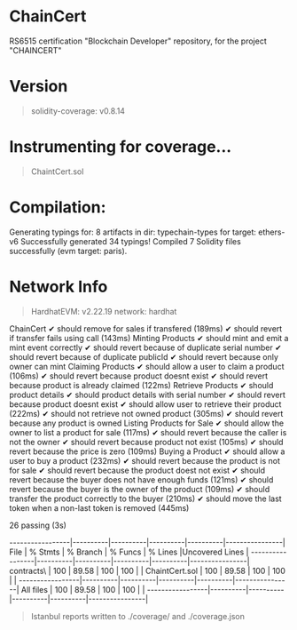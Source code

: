 # ChainCert
RS6515 certification "Blockchain Developer" repository, for the project "CHAINCERT"

Version
=======
> solidity-coverage: v0.8.14

Instrumenting for coverage...
=============================

> ChaintCert.sol

Compilation:
============

Generating typings for: 8 artifacts in dir: typechain-types for target: ethers-v6
Successfully generated 34 typings!
Compiled 7 Solidity files successfully (evm target: paris).

Network Info
============
> HardhatEVM: v2.22.19
> network:    hardhat



  ChainCert
    ✔ should remove for sales if transfered (189ms)
    ✔ should revert if transfer fails using call (143ms)
    Minting Products
      ✔ should mint and emit a mint event correctly
      ✔ should revert because of duplicate serial number
      ✔ should revert because of duplicate publicId
      ✔ should revert because only owner can mint
    Claiming Products
      ✔ should allow a user to claim a product (106ms)
      ✔ should revert because product doesnt exist
      ✔ should revert because product is already claimed (122ms)
    Retrieve Products
      ✔ should product details
      ✔ should product details with serial number
      ✔ should revert because product doesnt exist
      ✔ should allow user to retrieve their product (222ms)
      ✔ should not retrieve not owned product (305ms)
      ✔ should revert because any product is owned
    Listing Products for Sale
      ✔ should allow the owner to list a product for sale (117ms)
      ✔ should revert because the caller is not the owner
      ✔ should revert because product not exist (105ms)
      ✔ should revert because the price is zero (109ms)
    Buying a Product
      ✔ should allow a user to buy a product (232ms)
      ✔ should revert because the product is not for sale
      ✔ should revert because the product doest not exist
      ✔ should revert because the buyer does not have enough funds (121ms)
      ✔ should revert because the buyer is the owner of the product (109ms)
      ✔ should transfer the product correctly to the buyer (210ms)
      ✔ should move the last token when a non-last token is removed (445ms)


  26 passing (3s)

-----------------|----------|----------|----------|----------|----------------|
File             |  % Stmts | % Branch |  % Funcs |  % Lines |Uncovered Lines |
-----------------|----------|----------|----------|----------|----------------|
 contracts\      |      100 |    89.58 |      100 |      100 |                |
  ChaintCert.sol |      100 |    89.58 |      100 |      100 |                |
-----------------|----------|----------|----------|----------|----------------|
All files        |      100 |    89.58 |      100 |      100 |                |
-----------------|----------|----------|----------|----------|----------------|

> Istanbul reports written to ./coverage/ and ./coverage.json
